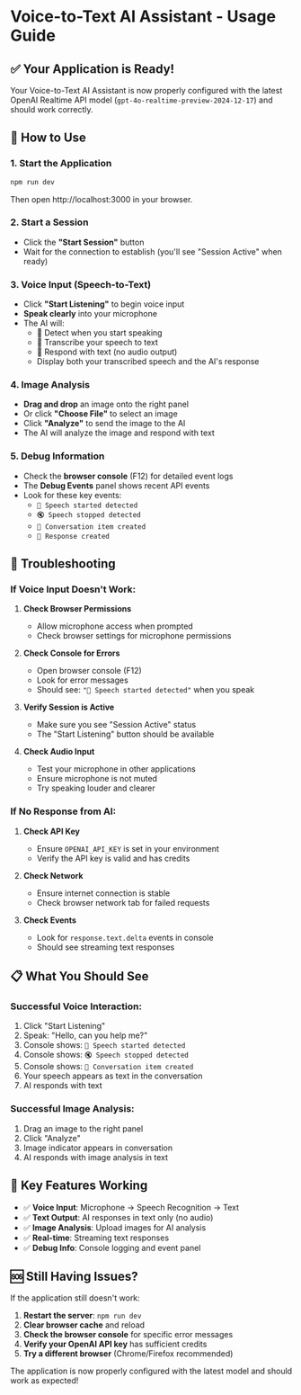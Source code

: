 # Voice-to-Text AI Assistant - Usage Guide

## ✅ **Your Application is Ready!**

Your Voice-to-Text AI Assistant is now properly configured with the latest OpenAI Realtime API model (`gpt-4o-realtime-preview-2024-12-17`) and should work correctly.

## 🚀 **How to Use**

### 1. **Start the Application**
```bash
npm run dev
```
Then open http://localhost:3000 in your browser.

### 2. **Start a Session**
- Click the **"Start Session"** button
- Wait for the connection to establish (you'll see "Session Active" when ready)

### 3. **Voice Input (Speech-to-Text)**
- Click **"Start Listening"** to begin voice input
- **Speak clearly** into your microphone
- The AI will:
  - 🎤 Detect when you start speaking
  - 📝 Transcribe your speech to text
  - 🤖 Respond with text (no audio output)
  - Display both your transcribed speech and the AI's response

### 4. **Image Analysis**
- **Drag and drop** an image onto the right panel
- Or click **"Choose File"** to select an image
- Click **"Analyze"** to send the image to the AI
- The AI will analyze the image and respond with text

### 5. **Debug Information**
- Check the **browser console** (F12) for detailed event logs
- The **Debug Events** panel shows recent API events
- Look for these key events:
  - `🎤 Speech started detected`
  - `🔇 Speech stopped detected`
  - `📝 Conversation item created`
  - `🤖 Response created`

## 🔧 **Troubleshooting**

### If Voice Input Doesn't Work:

1. **Check Browser Permissions**
   - Allow microphone access when prompted
   - Check browser settings for microphone permissions

2. **Check Console for Errors**
   - Open browser console (F12)
   - Look for error messages
   - Should see: `"🎤 Speech started detected"` when you speak

3. **Verify Session is Active**
   - Make sure you see "Session Active" status
   - The "Start Listening" button should be available

4. **Check Audio Input**
   - Test your microphone in other applications
   - Ensure microphone is not muted
   - Try speaking louder and clearer

### If No Response from AI:

1. **Check API Key**
   - Ensure `OPENAI_API_KEY` is set in your environment
   - Verify the API key is valid and has credits

2. **Check Network**
   - Ensure internet connection is stable
   - Check browser network tab for failed requests

3. **Check Events**
   - Look for `response.text.delta` events in console
   - Should see streaming text responses

## 📋 **What You Should See**

### Successful Voice Interaction:
1. Click "Start Listening"
2. Speak: "Hello, can you help me?"
3. Console shows: `🎤 Speech started detected`
4. Console shows: `🔇 Speech stopped detected`
5. Console shows: `📝 Conversation item created`
6. Your speech appears as text in the conversation
7. AI responds with text

### Successful Image Analysis:
1. Drag an image to the right panel
2. Click "Analyze"
3. Image indicator appears in conversation
4. AI responds with image analysis in text

## 🎯 **Key Features Working**

- ✅ **Voice Input**: Microphone → Speech Recognition → Text
- ✅ **Text Output**: AI responses in text only (no audio)
- ✅ **Image Analysis**: Upload images for AI analysis
- ✅ **Real-time**: Streaming text responses
- ✅ **Debug Info**: Console logging and event panel

## 🆘 **Still Having Issues?**

If the application still doesn't work:

1. **Restart the server**: `npm run dev`
2. **Clear browser cache** and reload
3. **Check the browser console** for specific error messages
4. **Verify your OpenAI API key** has sufficient credits
5. **Try a different browser** (Chrome/Firefox recommended)

The application is now properly configured with the latest model and should work as expected! 